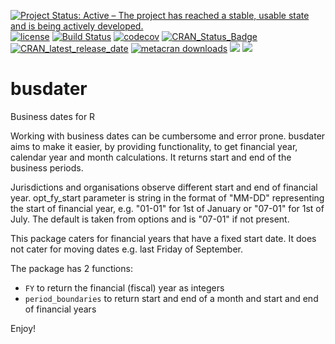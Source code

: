 [![Project Status: Active – The project has reached a stable, usable state and is being actively developed.](https://www.repostatus.org/badges/latest/active.svg)](https://www.repostatus.org/#active)
[![license](https://img.shields.io/github/license/mashape/apistatus.svg)](https://choosealicense.com/licenses/mit/)
[![Build Status](https://travis-ci.org/mickmioduszewski/busdater.svg?branch=master)](https://travis-ci.org/mickmioduszewski/busdater)
[![codecov](https://codecov.io/gh/mickmioduszewski/busdater/branch/master/graph/badge.svg)](https://codecov.io/gh/mickmioduszewski/busdater)
[![CRAN_Status_Badge](https://www.r-pkg.org/badges/version/busdater)](https://cran.r-project.org/package=busdater)
[![CRAN_latest_release_date](https://www.r-pkg.org/badges/last-release/busdater)](https://cran.r-project.org/package=busdater)
[![metacran downloads](https://cranlogs.r-pkg.org/badges/grand-total/busdater)](https://cran.r-project.org/package=busdater)
![](https://img.shields.io/github/languages/top/mickmioduszewski/busdater.svg)
![](https://img.shields.io/github/issues/mickmioduszewski/busdater.svg)



# busdater
Business dates for R

Working with business dates can be cumbersome and error prone. 
busdater aims to make it easier, by providing functionality,
to get financial year, calendar year and month calculations.
It returns start and end of the business periods.

Jurisdictions and organisations observe different start and end of financial year.
opt_fy_start parameter is string in the format of "MM-DD" representing the start
of financial year, e.g. "01-01" for 1st of January or "07-01" for 1st of July. The default is taken from options and is "07-01" if not present.

This package caters for financial years that have a fixed start date.
It does not cater for moving dates e.g. last Friday of September.

The package has 2 functions:

* `FY` to return the financial (fiscal) year as integers
* `period_boundaries` to return start and end of a month and start and end of financial years

Enjoy!
